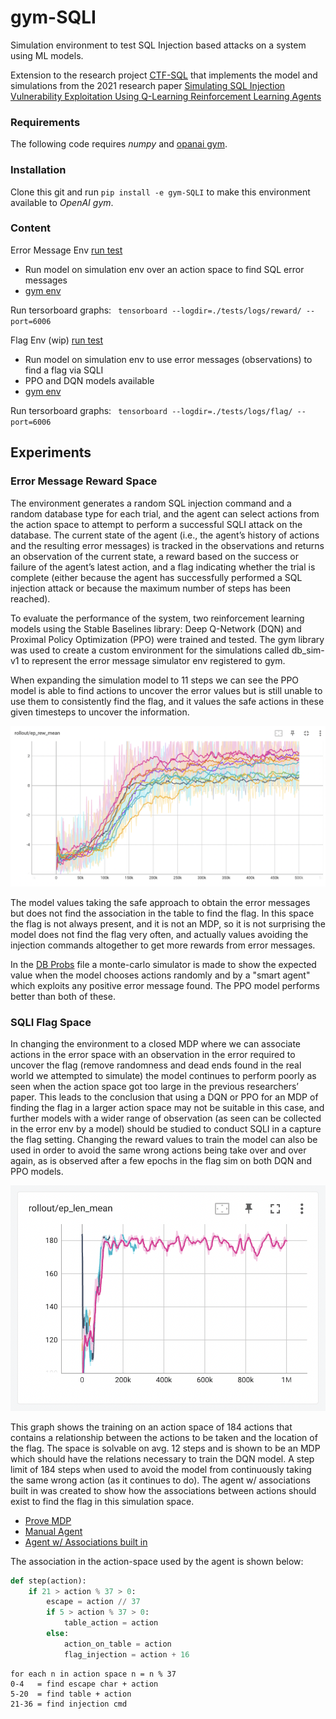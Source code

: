 # gym-SQLI

Simulation environment to test SQL Injection based attacks on a system using ML models.

Extension to the research project [CTF-SQL](https://github.com/FMZennaro/CTF-SQL) that implements the model and
simulations from the 2021 research
paper [Simulating SQL Injection Vulnerability Exploitation Using Q-Learning Reinforcement Learning Agents](https://arxiv.org/pdf/2101.03118.pdf)

### Requirements

The following code requires *numpy* and [opanai gym](https://www.gymlibrary.dev/).

### Installation

Clone this git and run `pip install -e gym-SQLI` to make this environment available to *OpenAI gym*.

### Content

Error Message Env [run test](./tests/backtest_error.py)

- Run model on simulation env over an action space to find SQL error messages
- [gym env](./sqli_sim/envs/error_env.py)

Run tersorboard graphs: ` tensorboard --logdir=./tests/logs/reward/ --port=6006`

Flag Env (wip) [run test](./tests/backtest_error_flag.py)

- Run model on simulation env to use error messages (observations) to find a flag via SQLI
- PPO and DQN models available
- [gym env](./sqli_sim/envs/error_flag_env.py)

Run tersorboard graphs: ` tensorboard --logdir=./tests/logs/flag/ --port=6006`

## Experiments

### Error Message Reward Space

The environment generates a random SQL injection command and a random database type for each trial, and the agent can
select actions from the action space to attempt to perform a successful SQLI attack on the database. The current state
of the agent (i.e., the agent’s history of actions and the resulting error messages)
is tracked in the observations and returns an observation of the current state, a reward based on the success or failure
of the agent’s latest action, and a flag indicating whether the trial is complete (either because the agent has
successfully performed a SQL injection attack or because the maximum number of steps has been reached).

To evaluate the performance of the system, two reinforcement learning models using the Stable Baselines library:
Deep Q-Network (DQN) and Proximal Policy Optimization (PPO) were trained and tested. The gym library was used to create
a custom environment for the simulations called db_sim-v1 to represent the error message simulator env registered to
gym.

When expanding the simulation model to 11 steps we can see the PPO model is able to find actions to uncover the error
values but is still unable to use them to consistently find the flag, and it values the safe actions in these given
timesteps to uncover the information.

![reward_training](ref/reward_training.png)

The model values taking the safe approach to obtain the error messages but does not find the association in the table to
find the flag. In this space the flag is not always present, and it is not an MDP, so it is not surprising the model
does not find the flag very often, and actually values avoiding the injection commands altogether to get more rewards
from error messages.

In the [DB Probs](./tests/db_probs.py) file a monte-carlo simulator is made to show the expected value when the model
chooses actions randomly and by a "smart agent" which exploits any positive error message found. The PPO model performs
better than both of these.

### SQLI Flag Space

In changing the environment to a closed MDP where we can associate actions in the error space with an observation in the
error required to uncover the flag (remove randomness and dead ends found in the real world we attempted to simulate)
the model continues to perform poorly as seen when the action space got too large in the previous researchers’ paper.
This leads to the conclusion that using a DQN or PPO for an MDP of finding the flag in a larger action space may not be
suitable in this case, and further models with a wider range of observation (as seen can be collected in the error env
by a model) should be studied to conduct SQLI in a capture the flag setting. Changing the reward values to train the
model can also be used in order to avoid the same wrong actions being take over and over again, as is observed after a
few epochs in the flag sim on both DQN and PPO models.

![flag_training](ref/flag_training.png)

This graph shows the training on an action space of 184 actions that contains a relationship between the actions to be
taken and the location of the flag. The space is solvable on avg. 12 steps and is shown to be an MDP which should have
the relations necessary to train the DQN model. A step limit of 184 steps when used to avoid the model from continuously
taking the same wrong action (as it continues to do). The agent w/ associations built in was created to show how the
associations between actions should exist to find the flag in this simulation space.

- [Prove MDP](./tests/flag_env/is_mdp.py)
- [Manual Agent](./tests/flag_env/manual_agent.py)
- [Agent w/ Associations built in](./tests/flag_env/self_acting_agent.py)

The association in the action-space used by the agent is shown below:

```python
def step(action):
    if 21 > action % 37 > 0:
        escape = action // 37
        if 5 > action % 37 > 0:
            table_action = action
        else:
            action_on_table = action
            flag_injection = action + 16
```

```
for each n in action space n = n % 37
0-4   = find escape char + action
5-20  = find table + action
21-36 = find injection cmd
```
